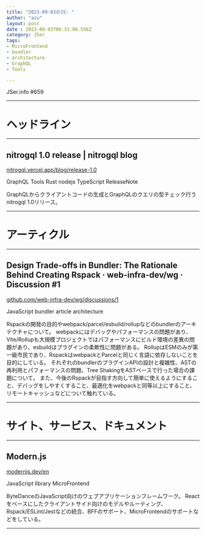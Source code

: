 ```yaml
---
title: "2023-09-03のJS: "
author: "azu"
layout: post
date : 2023-09-03T06:31:00.556Z
category: JSer
tags:
- MicroFrontend
- bundler
- architecture
- GraphQL
- Tools

---
```


JSer.info #659

----

<h1 class="site-genre">ヘッドライン</h1>

----

## nitrogql 1.0 release | nitrogql blog
[nitrogql.vercel.app/blog/release-1.0](https://nitrogql.vercel.app/blog/release-1.0 "nitrogql 1.0 release | nitrogql blog")
<p class="jser-tags jser-tag-icon"><span class="jser-tag">GraphQL</span> <span class="jser-tag">Tools</span> <span class="jser-tag">Rust</span> <span class="jser-tag">nodejs</span> <span class="jser-tag">TypeScript</span> <span class="jser-tag">ReleaseNote</span></p>

GraphQLからクライアントコードの生成とGraphQLのクエリの型チェック行うnitrogql 1.0リリース。


----
<h1 class="site-genre">アーティクル</h1>

----

## Design Trade-offs in Bundler: The Rationale Behind Creating Rspack · web-infra-dev/wg · Discussion #1
[github.com/web-infra-dev/wg/discussions/1](https://github.com/web-infra-dev/wg/discussions/1 "Design Trade-offs in Bundler: The Rationale Behind Creating Rspack · web-infra-dev/wg · Discussion #1")
<p class="jser-tags jser-tag-icon"><span class="jser-tag">JavaScript</span> <span class="jser-tag">bundler</span> <span class="jser-tag">article</span> <span class="jser-tag">architecture</span></p>

Rspackの開発の目的やwebpack/parcel/esbuild/rollupなどのbundlerのアーキテクチャについて。
webpackにはデバッグやパフォーマンスの問題があり、Vite/Rollupも大規模プロジェクトではパフォーマンスにビルド環境の差異の問題があり、esbuildはプラグインの柔軟性に問題がある。
RollupはESMのみが第一級市民であり、RspackはwebpackとParcelと同じく言語に依存しないことを目的にしている。
それぞれのbundlerのプラグインAPIの設計と複雑性、ASTの再利用とパフォーマンスの問題、Tree ShakingをASTベースで行った場合の課題について。
また、今後のRspackが目指す方向して簡単に使えるようにすること、デバッグをしやすくすること、最適化をwebpackと同等以上にすること、リモートキャッシュなどについて触れている。


----
<h1 class="site-genre">サイト、サービス、ドキュメント</h1>

----

## Modern.js
[modernjs.dev/en](https://modernjs.dev/en "Modern.js")
<p class="jser-tags jser-tag-icon"><span class="jser-tag">JavaScript</span> <span class="jser-tag">library</span> <span class="jser-tag">MicroFrontend</span></p>

ByteDanceのJavaScript向けのウェブアプリケーションフレームワーク。
Reactをベースにしたクライアントサイド向けのモデルやルーティング、Rspack/ESLint/Jestなどの統合、BFFのサポート、MicroFrontendのサポートなどをしている。


----
